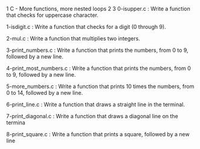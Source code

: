   1 C - More functions, more nested loops
  2
  3 0-isupper.c : Write a function that checks for uppercase character.

1-isdigit.c : Write a function that checks for a digit (0 through 9).

2-mul.c : Write a function that multiplies two integers.

3-print_numbers.c : Write a function that prints the numbers, from 0 to 9, followed by a new line.

4-print_most_numbers.c : Write a function that prints the numbers, from 0 to 9, followed by a new line.

5-more_numbers.c : Write a function that prints 10 times the numbers, from 0 to 14, followed by a new line.

6-print_line.c : Write a function that draws a straight line in the terminal.

7-print_diagonal.c : Write a function that draws a diagonal line on the termina

8-print_square.c : Write a function that prints a square, followed by a new line
